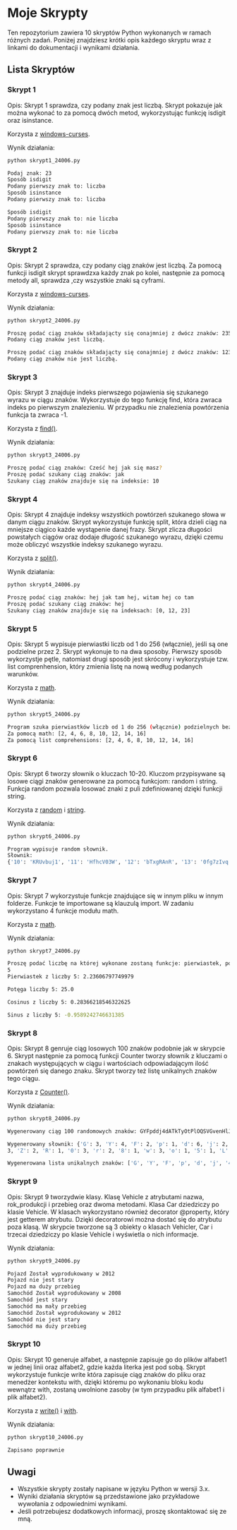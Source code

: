 # Moje Skrypty

Ten repozytorium zawiera 10 skryptów Python wykonanych w ramach różnych zadań. Poniżej znajdziesz krótki opis każdego skryptu wraz z linkami do dokumentacji i wynikami działania.

## Lista Skryptów

### Skrypt 1

Opis: Skrypt 1 sprawdza, czy podany znak jest liczbą. Skrypt pokazuje jak można wykonać to za pomocą dwóch metod, wykorzystując funkcję isdigit oraz isinstance. 

Korzysta z [windows-curses](https://pypi.org/project/windows-curses/).

Wynik działania:

```bash
python skrypt1_24006.py

Podaj znak: 23
Sposób isdigit
Podany pierwszy znak to: liczba
Sposób isinstance
Podany pierwszy znak to: liczba

Sposób isdigit
Podany pierwszy znak to: nie liczba
Sposób isinstance
Podany pierwszy znak to: nie liczba
```
### Skrypt 2

Opis: Skrypt 2 sprawdza, czy podany ciąg znaków jest liczbą. Za pomocą funkcji isdigit skrypt sprawdzxa każdy znak po kolei, następnie za pomocą metody all, sprawdza ,czy wszystkie znaki są cyframi. 

Korzysta z [windows-curses](https://pypi.org/project/windows-curses/).

Wynik działania:

```bash
python skrypt2_24006.py

Proszę podać ciąg znaków składającty się conajmniej z dwócz znaków: 23523456
Podany ciąg znaków jest liczbą.

Proszę podać ciąg znaków składającty się conajmniej z dwócz znaków: 1234dftggf2
Podany ciąg znaków nie jest liczbą.
```

### Skrypt 3

Opis: Skrypt 3 znajduje indeks pierwszego pojawienia się szukanego wyrazu w ciągu znaków. Wykorzystuje do tego funkcję find, która zwraca indeks po pierwszym znalezieniu. W przypadku nie znalezienia powtórzenia funkcja ta zwraca -1. 

Korzysta z [find()](https://docs.python.org/3/library/stdtypes.html#string-methods).

Wynik działania:

```bash
python skrypt3_24006.py

Proszę podać ciąg znaków: Cześć hej jak się masz?
Proszę podać szukany ciąg znaków: jak
Szukany ciąg znaków znajduje się na indeksie: 10
```

### Skrypt 4

Opis: Skrypt 4 znajduje indeksy wszystkich powtórzeń szukanego słowa w danym ciągu znaków. Skrypt wykorzystuje funkcję split, która dzieli ciąg na mniejsze ciągico każde wystąpenie danej frazy. Skrypt zlicza długości powstałych ciągów oraz dodaje długość szukanego wyrazu, dzięki czemu może obliczyć wszystkie indeksy szukanego wyrazu.

Korzysta z [split()](https://docs.python.org/3/library/stdtypes.html#string-methods).

Wynik działania:

```bash
python skrypt4_24006.py

Proszę podać ciąg znaków: hej jak tam hej, witam hej co tam 
Proszę podać szukany ciąg znaków: hej
Szukany ciąg znaków znajduje się na indeksach: [0, 12, 23]
```

### Skrypt 5

Opis: Skrypt 5 wypisuje pierwiastki liczb od 1 do 256 (włącznie), jeśli są one podzielne przez 2. Skrypt wykonuje to na dwa sposoby. Pierwszy sposób wykorzystje pętle, natomiast drugi sposób jest skrócony i wykorzystuje tzw. list comprenhension, który zmienia listę na nową według podanych warunków. 

Korzysta z [math](https://docs.python.org/3/library/math.html).

Wynik działania:

```bash
python skrypt5_24006.py

Program szuka pierwiastków liczb od 1 do 256 (włącznie) podzielnych bez reszty przez 2.
Za pomocą math: [2, 4, 6, 8, 10, 12, 14, 16]
Za pomocą list comprehensions: [2, 4, 6, 8, 10, 12, 14, 16]
```

### Skrypt 6

Opis: Skrypt 6 tworzy słownik o kluczach 10-20. Kluczom przypisywane są losowe ciągi znaków generowane za pomocą funkcjom: random i string. Funkcja random pozwala losować znaki z puli zdefiniowanej dzięki funkcji string. 

Korzysta z [random](https://docs.python.org/3/library/random.html) i [string](https://docs.python.org/3/library/string.html).

Wynik działania:

```bash
python skrypt6_24006.py

Program wypisuje random słownik.
Słownik:
{'10': 'KRUvbuj1', '11': 'HfhcV03W', '12': 'bTxgRAnR', '13': '0fg7zIvq', '14': 'Hjfrjj9o', '15': 'W05Z3F4Q', '16': 'w96UbIBb', '17': 'gMZTw9b3', '18': 'w8toMKeP', '19': '2T24wvHA', '20': 'RYdX8rXe'}
```

### Skrypt 7

Opis: Skrypt 7 wykorzystuje funkcje znajdujące się w innym pliku w innym folderze. Funkcje te importowane są klauzulą import. W zadaniu wykorzystano 4 funkcje modułu math. 

Korzysta z [math](https://docs.python.org/3/library/math.html).

Wynik działania:

```bash
python skrypt7_24006.py

Proszę podać liczbę na której wykonane zostaną funkcje: pierwiastek, potęga, cosinus i sinus: 
5
Pierwiastek z liczby 5: 2.23606797749979

Potęga liczby 5: 25.0

Cosinus z liczby 5: 0.28366218546322625

Sinus z liczby 5: -0.9589242746631385
```

### Skrypt 8

Opis: Skrypt 8 genruje ciąg losowych 100 znaków podobnie jak w skrypcie 6. Skrypt następnie za pomocą funkcji Counter tworzy słownik z kluczami o znakach występujących w ciągu i wartościach odpowiadającym ilość powtórzeń się danego znaku. Skrypt tworzy też listę unikalnych znaków tego ciągu.

Korzysta z [Counter()](https://docs.python.org/3/library/collections.html#collections.Counter).

Wynik działania:

```bash
python skrypt8_24006.py

Wygenerowany ciąg 100 randomowych znaków: GYFpddj4dATkTyOtPlOQSVGvenHlJghZR0rT0H8tSehtk4woj5LYgIFdvPX9I1rgb3ZKHEd4y6TYd9wTObwunEEYNKsvTKhsXsG0

Wygenerowany słownik: {'G': 3, 'Y': 4, 'F': 2, 'p': 1, 'd': 6, 'j': 2, '4': 3, 'A': 1, 'T': 6, 'k': 2, 'y': 2, 'O': 3, 't': 3, 'P': 2, 'l': 2, 'Q': 1, 'S': 2, 'V': 1, 'v': 3, 'e': 2, 'n': 2, 'H': 3, 'J': 1, 'g': 3, 'h': 
3, 'Z': 2, 'R': 1, '0': 3, 'r': 2, '8': 1, 'w': 3, 'o': 1, '5': 1, 'L': 1, 'I': 2, 'X': 2, '9': 2, '1': 1, 'b': 2, '3': 1, 'K': 3, 'E': 3, '6': 1, 'u': 1, 'N': 1, 's': 3}

Wygenerowana lista unikalnych znaków: ['G', 'Y', 'F', 'p', 'd', 'j', '4', 'A', 'T', 'k', 'y', 'O', 't', 'P', 'l', 'Q', 'S', 'V', 'v', 'e', 'n', 'H', 'J', 'g', 'h', 'Z', 'R', '0', 'r', '8', 'w', 'o', '5', 'L', 'I', 'X', '9', '1', 'b', '3', 'K', 'E', '6', 'u', 'N', 's']
```

### Skrypt 9

Opis: Skrypt 9 tworzydwie klasy. Klasę Vehicle z atrybutami nazwa, rok_produkcji i przebieg oraz dwoma metodami. Klasa Car dziedziczy po klasie Vehicle. W klasach wykorzystano również decorator @property, który jest getterem atrybutu. Dzięki decoratorowi można dostać się do atrybutu poza klasą. W skrypcie tworzone są 3 obiekty o klasach Vehicler, Car i trzecai dziedziczy po klasie Vehicle i wyświetla o nich informacje.


Wynik działania:

```bash
python skrypt9_24006.py

Pojazd Został wyprodukowany w 2012
Pojazd nie jest stary
Pojazd ma duży przebieg
Samochód Został wyprodukowany w 2008
Samochód jest stary
Samochód ma mały przebieg
Samochód Został wyprodukowany w 2012
Samochód nie jest stary
Samochód ma duży przebieg
```

### Skrypt 10

Opis: Skrypt 10 generuje alfabet, a następnie zapisuje go do plików alfabet1 w jednej linii oraz alfabet2, gdzie każda literka jest pod sobą. Skrypt wykorzystuje funkcje write która zapisuje ciąg znaków do pliku oraz menedżer kontekstu with, dzięki któremu po wykonaniu bloku kodu wewnątrz with, zostaną uwolnione zasoby (w tym przypadku plik alfabet1 i plik alfabet2).

Korzysta z [write()](https://docs.python.org/3/library/io.html#io.TextIOBase.write) i [with](https://docs.python.org/3/reference/compound_stmts.html#with).

Wynik działania:

```bash
python skrypt10_24006.py

Zapisano poprawnie
```

## Uwagi

- Wszystkie skrypty zostały napisane w języku Python w wersji 3.x.
- Wyniki działania skryptów są przedstawione jako przykładowe wywołania z odpowiednimi wynikami.
- Jeśli potrzebujesz dodatkowych informacji, proszę skontaktować się ze mną.
